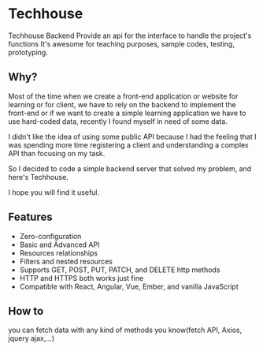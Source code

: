 

# Techhouse

Techhouse Backend Provide an api for the interface to handle the project's functions
It's awesome for teaching purposes, sample codes, testing, prototyping.


## Why?

Most of the time when we create a front-end application or website for learning or for client, we have to rely on the backend to implement the front-end or if we want to create a simple learning application we have to use hard-coded data, recently I found myself in need of some data.

I didn't like the idea of using some public API because I had the feeling that I was spending more time registering a client and understanding a complex API than focusing on my task.

So I decided to code a simple backend server that solved my problem, and here's Techhouse.

I hope you will find it useful.

## Features

- Zero-configuration
- Basic and Advanced API
- Resources relationships
- Filters and nested resources
- Supports GET, POST, PUT, PATCH, and DELETE http methods
- HTTP and HTTPS both works just fine
- Compatible with React, Angular, Vue, Ember, and vanilla JavaScript


## How to

you can fetch data with any kind of methods you know(fetch API, Axios, jquery ajax,...)

